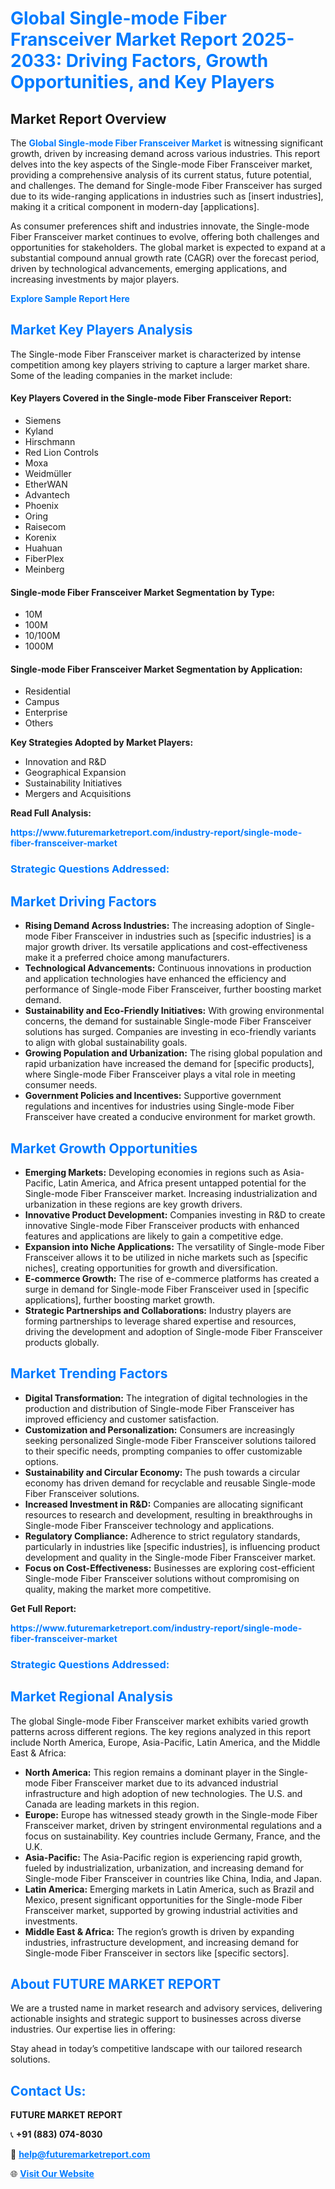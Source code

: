 <h1 style="color: #007BFF;">Global Single-mode Fiber Fransceiver Market Report 2025-2033: Driving Factors, Growth Opportunities, and Key Players</h1>

<section id="overview">
<h2>Market Report Overview</h2>
<p>The <a href="https://www.futuremarketreport.com/industry-report/single-mode-fiber-fransceiver-market" style="color: #007BFF; text-decoration: none;"><strong>Global Single-mode Fiber Fransceiver Market</strong></a> is witnessing significant growth, driven by increasing demand across various industries. This report delves into the key aspects of the Single-mode Fiber Fransceiver market, providing a comprehensive analysis of its current status, future potential, and challenges. The demand for Single-mode Fiber Fransceiver has surged due to its wide-ranging applications in industries such as [insert industries], making it a critical component in modern-day [applications].</p>
<p>As consumer preferences shift and industries innovate, the Single-mode Fiber Fransceiver market continues to evolve, offering both challenges and opportunities for stakeholders. The global market is expected to expand at a substantial compound annual growth rate (CAGR) over the forecast period, driven by technological advancements, emerging applications, and increasing investments by major players.</p>
</section>

<section id="overview">
<p><a href="https://www.futuremarketreport.com/request-sample/reportId=82043" style="color: #007BFF; text-decoration: none;"><strong>Explore Sample Report Here</strong></a></p>
</section>

<section id="key-players">
<h2 style="color: #007BFF;">Market Key Players Analysis</h2>
<p>The Single-mode Fiber Fransceiver market is characterized by intense competition among key players striving to capture a larger market share. Some of the leading companies in the market include:</p>
<h4>Key Players Covered in the Single-mode Fiber Fransceiver Report:</h4>
<ul><li>Siemens</li><li>Kyland</li><li>Hirschmann</li><li>Red Lion Controls</li><li>Moxa</li><li>Weidmüller</li><li>EtherWAN</li><li>Advantech</li><li>Phoenix</li><li>Oring</li><li>Raisecom</li><li>Korenix</li><li>Huahuan</li><li>FiberPlex</li><li>Meinberg</li></ul>
<h4>Single-mode Fiber Fransceiver Market Segmentation by Type:</h4>
<ul><li>10M</li><li>100M</li><li>10/100M</li><li>1000M</li></ul>

<h4>Single-mode Fiber Fransceiver Market Segmentation by Application:</h4>
<ul><li>Residential</li><li>Campus</li><li>Enterprise</li><li>Others</li></ul>
<p><strong>Key Strategies Adopted by Market Players:</strong></p>
<ul>
<li>Innovation and R&D</li>
<li>Geographical Expansion</li>
<li>Sustainability Initiatives</li>
<li>Mergers and Acquisitions</li>
</ul>
</section>

<section>
<p><strong>Read Full Analysis: </strong></p><a href="https://www.futuremarketreport.com/industry-report/single-mode-fiber-fransceiver-market" style="color: #007BFF; text-decoration: none;"><strong>https://www.futuremarketreport.com/industry-report/single-mode-fiber-fransceiver-market</strong></a>
<h3 style="color: #007BFF;">Strategic Questions Addressed:</h3>
</section>

<section id="driving-factors">
<h2 style="color: #007BFF;">Market Driving Factors</h2>
<ul>
<li><strong>Rising Demand Across Industries:</strong> The increasing adoption of Single-mode Fiber Fransceiver in industries such as [specific industries] is a major growth driver. Its versatile applications and cost-effectiveness make it a preferred choice among manufacturers.</li>
<li><strong>Technological Advancements:</strong> Continuous innovations in production and application technologies have enhanced the efficiency and performance of Single-mode Fiber Fransceiver, further boosting market demand.</li>
<li><strong>Sustainability and Eco-Friendly Initiatives:</strong> With growing environmental concerns, the demand for sustainable Single-mode Fiber Fransceiver solutions has surged. Companies are investing in eco-friendly variants to align with global sustainability goals.</li>
<li><strong>Growing Population and Urbanization:</strong> The rising global population and rapid urbanization have increased the demand for [specific products], where Single-mode Fiber Fransceiver plays a vital role in meeting consumer needs.</li>
<li><strong>Government Policies and Incentives:</strong> Supportive government regulations and incentives for industries using Single-mode Fiber Fransceiver have created a conducive environment for market growth.</li>
</ul>
</section>

<section id="growth-opportunities">
<h2 style="color: #007BFF;">Market Growth Opportunities</h2>
<ul>
<li><strong>Emerging Markets:</strong> Developing economies in regions such as Asia-Pacific, Latin America, and Africa present untapped potential for the Single-mode Fiber Fransceiver market. Increasing industrialization and urbanization in these regions are key growth drivers.</li>
<li><strong>Innovative Product Development:</strong> Companies investing in R&D to create innovative Single-mode Fiber Fransceiver products with enhanced features and applications are likely to gain a competitive edge.</li>
<li><strong>Expansion into Niche Applications:</strong> The versatility of Single-mode Fiber Fransceiver allows it to be utilized in niche markets such as [specific niches], creating opportunities for growth and diversification.</li>
<li><strong>E-commerce Growth:</strong> The rise of e-commerce platforms has created a surge in demand for Single-mode Fiber Fransceiver used in [specific applications], further boosting market growth.</li>
<li><strong>Strategic Partnerships and Collaborations:</strong> Industry players are forming partnerships to leverage shared expertise and resources, driving the development and adoption of Single-mode Fiber Fransceiver products globally.</li>
</ul>
</section>

<section id="trending-factors">
<h2 style="color: #007BFF;">Market Trending Factors</h2>
<ul>
<li><strong>Digital Transformation:</strong> The integration of digital technologies in the production and distribution of Single-mode Fiber Fransceiver has improved efficiency and customer satisfaction.</li>
<li><strong>Customization and Personalization:</strong> Consumers are increasingly seeking personalized Single-mode Fiber Fransceiver solutions tailored to their specific needs, prompting companies to offer customizable options.</li>
<li><strong>Sustainability and Circular Economy:</strong> The push towards a circular economy has driven demand for recyclable and reusable Single-mode Fiber Fransceiver solutions.</li>
<li><strong>Increased Investment in R&D:</strong> Companies are allocating significant resources to research and development, resulting in breakthroughs in Single-mode Fiber Fransceiver technology and applications.</li>
<li><strong>Regulatory Compliance:</strong> Adherence to strict regulatory standards, particularly in industries like [specific industries], is influencing product development and quality in the Single-mode Fiber Fransceiver market.</li>
<li><strong>Focus on Cost-Effectiveness:</strong> Businesses are exploring cost-efficient Single-mode Fiber Fransceiver solutions without compromising on quality, making the market more competitive.</li>
</ul>
</section>

<section>
<p><strong>Get Full Report: </strong></p><a href="https://www.futuremarketreport.com/industry-report/single-mode-fiber-fransceiver-market" style="color: #007BFF; text-decoration: none;"><strong>https://www.futuremarketreport.com/industry-report/single-mode-fiber-fransceiver-market</strong></a>
<h3 style="color: #007BFF;">Strategic Questions Addressed:</h3>
</section>


<section id="regional-analysis">
<h2 style="color: #007BFF;">Market Regional Analysis</h2>
<p>The global Single-mode Fiber Fransceiver market exhibits varied growth patterns across different regions. The key regions analyzed in this report include North America, Europe, Asia-Pacific, Latin America, and the Middle East & Africa:</p>
<ul>
<li><strong>North America:</strong> This region remains a dominant player in the Single-mode Fiber Fransceiver market due to its advanced industrial infrastructure and high adoption of new technologies. The U.S. and Canada are leading markets in this region.</li>
<li><strong>Europe:</strong> Europe has witnessed steady growth in the Single-mode Fiber Fransceiver market, driven by stringent environmental regulations and a focus on sustainability. Key countries include Germany, France, and the U.K.</li>
<li><strong>Asia-Pacific:</strong> The Asia-Pacific region is experiencing rapid growth, fueled by industrialization, urbanization, and increasing demand for Single-mode Fiber Fransceiver in countries like China, India, and Japan.</li>
<li><strong>Latin America:</strong> Emerging markets in Latin America, such as Brazil and Mexico, present significant opportunities for the Single-mode Fiber Fransceiver market, supported by growing industrial activities and investments.</li>
<li><strong>Middle East & Africa:</strong> The region’s growth is driven by expanding industries, infrastructure development, and increasing demand for Single-mode Fiber Fransceiver in sectors like [specific sectors].</li>
</ul>
</section>

<footer>
<h2 style="color: #007BFF;">About FUTURE MARKET REPORT</h2>
<p>We are a trusted name in market research and advisory services, delivering actionable insights and strategic support to businesses across diverse industries. Our expertise lies in offering:</p>

<p>Stay ahead in today’s competitive landscape with our tailored research solutions.</p>

<h2 style="color: #007BFF;">Contact Us:</h2>
<p><strong>FUTURE MARKET REPORT</strong></p>
<p>📞 <strong>+91 (883) 074-8030</strong></p>
<p>📧 <strong><a href="mailto:help@futuremarketreport.com" style="color: #007BFF;">help@futuremarketreport.com</a></strong></p>
<p>🌐 <strong><a href="https://www.futuremarketreport.com/" style="color: #007BFF;">Visit Our Website</a></strong></p>
</footer>